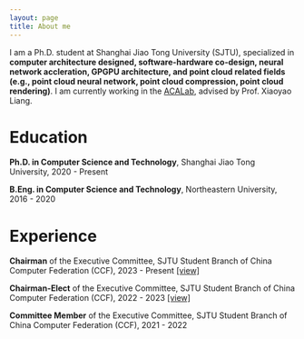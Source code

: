 ```yaml
---
layout: page
title: About me
---
```


I am a Ph.D. student at Shanghai Jiao Tong University (SJTU), specialized in **computer architecture designed, software-hardware co-design, neural network accleration, GPGPU architecture, and point cloud related fields (e.g., point cloud neural network, point cloud compression, point cloud rendering)**. I am currently working in the [ACALab](https://acalab.sjtu.edu.cn/CN/Default.aspx), advised by Prof. Xiaoyao Liang.

# Education

**Ph.D. in Computer Science and Technology**, Shanghai Jiao Tong University, 2020 - Present

**B.Eng. in Computer Science and Technology**, Northeastern University, 2016 - 2020

# Experience

**Chairman** of the Executive Committee, SJTU Student Branch of China Computer Federation (CCF), 2023 - Present [[view]](https://www.ccf.org.cn/Chapters/Student_Chapters/SJTU/hyhdzxdt/2023-12-27/811146.shtml)

**Chairman-Elect** of the Executive Committee, SJTU Student Branch of China Computer Federation (CCF), 2022 - 2023 [[view]](https://www.ccf.org.cn/Chapters/Student_Chapters/SJTU/hyhdzxdt/2022-11-14/777306.shtml)

**Committee Member** of the Executive Committee, SJTU Student Branch of China Computer Federation (CCF), 2021 - 2022
